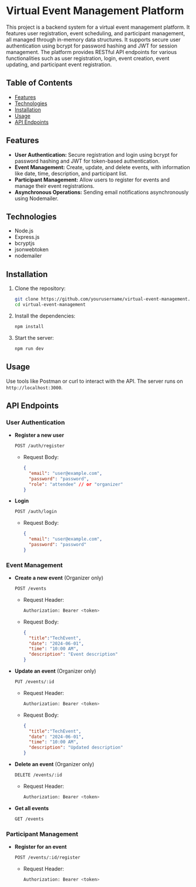 


# Virtual Event Management Platform

This project is a backend system for a virtual event management platform. It features user registration, event scheduling, and participant management, all managed through in-memory data structures. It supports secure user authentication using bcrypt for password hashing and JWT for session management. The platform provides RESTful API endpoints for various functionalities such as user registration, login, event creation, event updating, and participant event registration.

## Table of Contents
- [Features](#features)
- [Technologies](#technologies)
- [Installation](#installation)
- [Usage](#usage)
- [API Endpoints](#api-endpoints)

## Features

- **User Authentication:** Secure registration and login using bcrypt for password hashing and JWT for token-based authentication.
- **Event Management:** Create, update, and delete events, with information like date, time, description, and participant list.
- **Participant Management:** Allow users to register for events and manage their event registrations.
- **Asynchronous Operations:** Sending email notifications asynchronously using Nodemailer.

## Technologies

- Node.js
- Express.js
- bcryptjs
- jsonwebtoken
- nodemailer

## Installation

1. Clone the repository:
   ```sh
   git clone https://github.com/yourusername/virtual-event-management.git
   cd virtual-event-management
   ```

2. Install the dependencies:
   ```sh
   npm install
   ```

3. Start the server:
   ```sh
   npm run dev
   ```

## Usage

Use tools like Postman or curl to interact with the API. The server runs on `http://localhost:3000`.

## API Endpoints

### User Authentication

- **Register a new user**
  ```sh
  POST /auth/register
  ```
  - Request Body:
    ```json
    {
      "email": "user@example.com",
      "password": "password",
      "role": "attendee" // or "organizer"
    }
    ```

- **Login**
  ```sh
  POST /auth/login
  ```
  - Request Body:
    ```json
    {
      "email": "user@example.com",
      "password": "password"
    }
    ```

### Event Management

- **Create a new event** (Organizer only)
  ```sh
  POST /events
  ```
  - Request Header:
    ```sh
    Authorization: Bearer <token>
    ```
  - Request Body:
    ```json
    {
      "title":"TechEvent",
      "date": "2024-06-01",
      "time": "10:00 AM",
      "description": "Event description"
    }
    ```

- **Update an event** (Organizer only)
  ```sh
  PUT /events/:id
  ```
  - Request Header:
    ```sh
    Authorization: Bearer <token>
    ```
  - Request Body:
    ```json
    {
      "title":"TechEvent",
      "date": "2024-06-01",
      "time": "10:00 AM",
      "description": "Updated description"
    }
    ```

- **Delete an event** (Organizer only)
  ```sh
  DELETE /events/:id
  ```
  - Request Header:
    ```sh
    Authorization: Bearer <token>
    ```

- **Get all events**
  ```sh
  GET /events
  ```

### Participant Management

- **Register for an event**
  ```sh
  POST /events/:id/register
  ```
  - Request Header:
    ```sh
    Authorization: Bearer <token>
    ```




